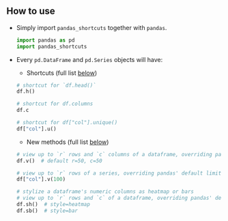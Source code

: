 ## How to use

- Simply import `pandas_shortcuts` together with `pandas`.

  ```Python
  import pandas as pd
  import pandas_shortcuts
  ```

- Every `pd.DataFrame` and `pd.Series` objects will have:

  - Shortcuts (full list [below](#available-shortcuts-and-methods))

  ```Python
  # shortcut for `df.head()`
  df.h()

  # shortcut for df.columns
  df.c

  # shortcut for df["col"].unique()
  df["col"].u()
  ```

  - New methods (full list [below](#available-shortcuts-and-methods))

  ```Python
  # view up to `r` rows and `c` columns of a dataframe, overriding pandas' default limit
  df.v()  # default r=50, c=50

  # view up to `r` rows of a series, overriding pandas' default limit
  df["col"].v(100)

  # stylize a dataframe's numeric columns as heatmap or bars
  # view up to `r` rows and `c` of a dataframe, overriding pandas' default limit
  df.sh()  # style=heatmap
  df.sb()  # style=bar
  ```